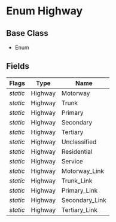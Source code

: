 # Enum Highway
## Base Class
- Enum
## Fields
Flags|Type|Name
-|-|-
*static*|Highway|Motorway
*static*|Highway|Trunk
*static*|Highway|Primary
*static*|Highway|Secondary
*static*|Highway|Tertiary
*static*|Highway|Unclassified
*static*|Highway|Residential
*static*|Highway|Service
*static*|Highway|Motorway_Link
*static*|Highway|Trunk_Link
*static*|Highway|Primary_Link
*static*|Highway|Secondary_Link
*static*|Highway|Tertiary_Link
